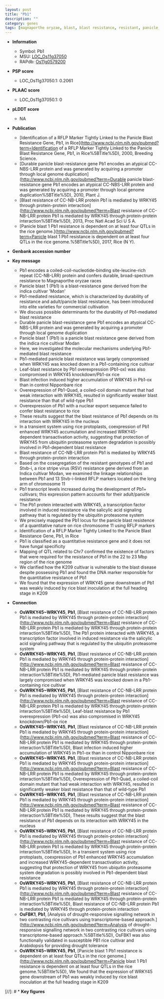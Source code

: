 ```yaml
---
layout: post
title: "Pb1"
description: ""
category: genes
tags: [magnaporthe oryzae, blast, blast resistance, resistant, panicle, transcription factor, leaf, salicylic acid, resistance, disease, blast disease]
---
```


* **Information**  
    + Symbol: Pb1  
    + MSU: [LOC_Os11g37050](http://rice.plantbiology.msu.edu/cgi-bin/ORF_infopage.cgi?orf=LOC_Os11g37050)  
    + RAPdb: [Os11g0579200](http://rapdb.dna.affrc.go.jp/viewer/gbrowse_details/irgsp1?name=Os11g0579200)  

* **PSP score**  
    + LOC_Os11g37050.1: 0.2061 

* **PLAAC score**  
    + LOC_Os11g37050.1: 0 

* **pLDDT score**
    + NA


* **Publication**  
    + [Identification of a RFLP Marker Tightly Linked to the Panicle Blast Resistance Gene, Pb1, in Rice](http://www.ncbi.nlm.nih.gov/pubmed?term=Identification of a RFLP Marker Tightly Linked to the Panicle Blast Resistance Gene, Pb1, in Rice%5BTitle%5D), 2000, Breeding Science.
    + [Durable panicle blast-resistance gene Pb1 encodes an atypical CC-NBS-LRR protein and was generated by acquiring a promoter through local genome duplication](http://www.ncbi.nlm.nih.gov/pubmed?term=Durable panicle blast-resistance gene Pb1 encodes an atypical CC-NBS-LRR protein and was generated by acquiring a promoter through local genome duplication%5BTitle%5D), 2010, Plant J.
    + [Blast resistance of CC-NB-LRR protein Pb1 is mediated by WRKY45 through protein-protein interaction](http://www.ncbi.nlm.nih.gov/pubmed?term=Blast resistance of CC-NB-LRR protein Pb1 is mediated by WRKY45 through protein-protein interaction%5BTitle%5D), 2013, Proc Natl Acad Sci U S A.
    + [Panicle blast 1 Pb1 resistance is dependent on at least four QTLs in the rice genome.](http://www.ncbi.nlm.nih.gov/pubmed?term=Panicle blast 1 Pb1 resistance is dependent on at least four QTLs in the rice genome.%5BTitle%5D), 2017, Rice (N Y).

* **Genbank accession number**  

* **Key message**  
    + Pb1 encodes a coiled-coil-nucleotide-binding site-leucine-rich repeat (CC-NB-LRR) protein and confers durable, broad-spectrum resistance to Magnaporthe oryzae races
    + Panicle blast 1 (Pb1) is a blast-resistance gene derived from the indica cultivar 'Modan'
    + Pb1-mediated resistance, which is characterized by durability of resistance and adult/panicle blast resistance, has been introduced into elite varieties for commercial cultivation
    + We discuss possible determinants for the durability of Pb1-mediated blast resistance
    + Durable panicle blast-resistance gene Pb1 encodes an atypical CC-NBS-LRR protein and was generated by acquiring a promoter through local genome duplication
    + Panicle blast 1 (Pb1) is a panicle blast resistance gene derived from the indica rice cultivar Modan
    + Here, we investigated the molecular mechanisms underlying Pb1-mediated blast resistance
    + Pb1-mediated panicle blast resistance was largely compromised when WRKY45 was knocked down in a Pb1-containing rice cultivar
    + Leaf-blast resistance by Pb1 overexpression (Pb1-ox) was also compromised in WRKY45 knockdown/Pb1-ox rice
    + Blast infection induced higher accumulation of WRKY45 in Pb1-ox than in control Nipponbare rice
    + Overexpression of Pb1-Quad, a coiled-coil domain mutant that had weak interaction with WRKY45, resulted in significantly weaker blast resistance than that of wild-type Pb1
    + Overexpression of Pb1 with a nuclear export sequence failed to confer blast resistance to rice
    + These results suggest that the blast resistance of Pb1 depends on its interaction with WRKY45 in the nucleus
    + In a transient system using rice protoplasts, coexpression of Pb1 enhanced WRKY45 accumulation and increased WRKY45-dependent transactivation activity, suggesting that protection of WRKY45 from ubiquitin proteasome system degradation is possibly involved in Pb1-dependent blast resistance
    + Blast resistance of CC-NB-LRR protein Pb1 is mediated by WRKY45 through protein-protein interaction
    + Based on the cosegregation of the resistant genotypes of Pb1 and Stvb-i, a rice stripe virus (RSV) resistance gene derived from an Indica cultivar Modan, we examined the linkage relationships between Pb1 and 13 Stvb-i-linked RFLP markers located on the long arm of chromosome 11
    + Pb1 transcript levels increased during the development of Pb1+ cultivars; this expression pattern accounts for their adult/panicle resistance
    + The Pb1 protein interacted with WRKY45, a transcription factor involved in induced resistance via the salicylic acid signaling pathway that is regulated by the ubiquitin proteasome system
    + We precisely mapped the Pb1 locus for the panicle blast resistence of a quantitative nature on rice chromosome 11 using RFLP markers
    + Identification of a RFLP Marker Tightly Linked to the Panicle Blast Resistance Gene, Pb1, in Rice
    + Pb1 is classified as a quantitative resistance gene and it does not have fungal specificity
    + Mapping of QTL related to Chr7 confirmed the existence of factors that were required for the resistance of Pb1 in the 22 to 23 Mbp region of the rice genome
    + We clarified how the K209 cultivar is vulnerable to the blast disease despite possessing Pb1 and found the DNA marker responsible for the quantitative resistance of Pb1
    + We found that the expression of WRKY45 gene downstream of Pb1 was weakly induced by rice blast inoculation at the full heading stage in K209

* **Connection**  
    + __OsWRKY45~WRKY45__, __Pb1__, [Blast resistance of CC-NB-LRR protein Pb1 is mediated by WRKY45 through protein-protein interaction](http://www.ncbi.nlm.nih.gov/pubmed?term=Blast resistance of CC-NB-LRR protein Pb1 is mediated by WRKY45 through protein-protein interaction%5BTitle%5D), The Pb1 protein interacted with WRKY45, a transcription factor involved in induced resistance via the salicylic acid signaling pathway that is regulated by the ubiquitin proteasome system
    + __OsWRKY45~WRKY45__, __Pb1__, [Blast resistance of CC-NB-LRR protein Pb1 is mediated by WRKY45 through protein-protein interaction](http://www.ncbi.nlm.nih.gov/pubmed?term=Blast resistance of CC-NB-LRR protein Pb1 is mediated by WRKY45 through protein-protein interaction%5BTitle%5D), Pb1-mediated panicle blast resistance was largely compromised when WRKY45 was knocked down in a Pb1-containing rice cultivar
    + __OsWRKY45~WRKY45__, __Pb1__, [Blast resistance of CC-NB-LRR protein Pb1 is mediated by WRKY45 through protein-protein interaction](http://www.ncbi.nlm.nih.gov/pubmed?term=Blast resistance of CC-NB-LRR protein Pb1 is mediated by WRKY45 through protein-protein interaction%5BTitle%5D), Leaf-blast resistance by Pb1 overexpression (Pb1-ox) was also compromised in WRKY45 knockdown/Pb1-ox rice
    + __OsWRKY45~WRKY45__, __Pb1__, [Blast resistance of CC-NB-LRR protein Pb1 is mediated by WRKY45 through protein-protein interaction](http://www.ncbi.nlm.nih.gov/pubmed?term=Blast resistance of CC-NB-LRR protein Pb1 is mediated by WRKY45 through protein-protein interaction%5BTitle%5D), Blast infection induced higher accumulation of WRKY45 in Pb1-ox than in control Nipponbare rice
    + __OsWRKY45~WRKY45__, __Pb1__, [Blast resistance of CC-NB-LRR protein Pb1 is mediated by WRKY45 through protein-protein interaction](http://www.ncbi.nlm.nih.gov/pubmed?term=Blast resistance of CC-NB-LRR protein Pb1 is mediated by WRKY45 through protein-protein interaction%5BTitle%5D), Overexpression of Pb1-Quad, a coiled-coil domain mutant that had weak interaction with WRKY45, resulted in significantly weaker blast resistance than that of wild-type Pb1
    + __OsWRKY45~WRKY45__, __Pb1__, [Blast resistance of CC-NB-LRR protein Pb1 is mediated by WRKY45 through protein-protein interaction](http://www.ncbi.nlm.nih.gov/pubmed?term=Blast resistance of CC-NB-LRR protein Pb1 is mediated by WRKY45 through protein-protein interaction%5BTitle%5D), These results suggest that the blast resistance of Pb1 depends on its interaction with WRKY45 in the nucleus
    + __OsWRKY45~WRKY45__, __Pb1__, [Blast resistance of CC-NB-LRR protein Pb1 is mediated by WRKY45 through protein-protein interaction](http://www.ncbi.nlm.nih.gov/pubmed?term=Blast resistance of CC-NB-LRR protein Pb1 is mediated by WRKY45 through protein-protein interaction%5BTitle%5D), In a transient system using rice protoplasts, coexpression of Pb1 enhanced WRKY45 accumulation and increased WRKY45-dependent transactivation activity, suggesting that protection of WRKY45 from ubiquitin proteasome system degradation is possibly involved in Pb1-dependent blast resistance
    + __OsWRKY45~WRKY45__, __Pb1__, [Blast resistance of CC-NB-LRR protein Pb1 is mediated by WRKY45 through protein-protein interaction](http://www.ncbi.nlm.nih.gov/pubmed?term=Blast resistance of CC-NB-LRR protein Pb1 is mediated by WRKY45 through protein-protein interaction%5BTitle%5D), Blast resistance of CC-NB-LRR protein Pb1 is mediated by WRKY45 through protein-protein interaction
    + __OsFBK1__, __Pb1__, [Analysis of drought-responsive signalling network in two contrasting rice cultivars using transcriptome-based approach.](http://www.ncbi.nlm.nih.gov/pubmed?term=Analysis of drought-responsive signalling network in two contrasting rice cultivars using transcriptome-based approach.%5BTitle%5D), OsFBK1 was also functionally validated in susceptible PB1 rice cultivar and Arabidopsis for providing drought tolerance
    + __OsWRKY45~WRKY45__, __Pb1__, [Panicle blast 1 Pb1 resistance is dependent on at least four QTLs in the rice genome.](http://www.ncbi.nlm.nih.gov/pubmed?term=Panicle blast 1 Pb1 resistance is dependent on at least four QTLs in the rice genome.%5BTitle%5D), We found that the expression of WRKY45 gene downstream of Pb1 was weakly induced by rice blast inoculation at the full heading stage in K209

[//]: # * **Key figures**  


